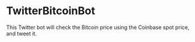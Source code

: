 # TwitterBitcoinBot
This Twitter bot will check the Bitcoin price using the Coinbase spot price, and tweet it.
